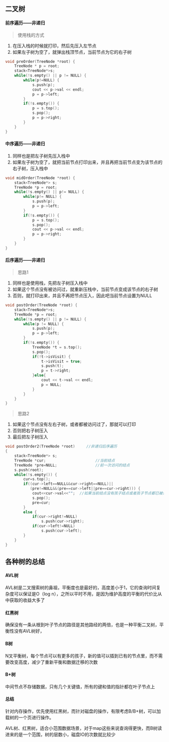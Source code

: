 ## 二叉树

#### 前序遍历——非递归

> 使用栈的方式

1. 在压入栈的时候就打印，然后先压入左节点
2. 如果左子树为空了，就弹出栈顶节点，当前节点为它的右子树

```c++
void preOrder(TreeNode *root) {
    TreeNode * p = root;
    stack<TreeNode*>s;
    while(!s.empty() || p != NULL) {
        while(p!=NULL) {
            s.push(p);
            cout << p->val << endl;
            p = p->left;
        }
        if(!s.empty()) {
            p = s.top();
            s.pop();
            p = p->right;
        }
    }
}
```

#### 中序遍历——非递归

1. 同样也是把左子树先压入栈中
2. 如果左子树为空了，就把当前节点打印出来，并且再把当前节点变为该节点的右子树，压入栈中

```c++
void midOrder(TreeNode *root) {
    stack<TreeNode*> s;
    TreeNode *p = root;
    while(!s.empty() || p!= NULL) {
        while(p!= NULL) {
            s.push(p);
            p = p->left;
        }
        if(!s.empty()) {
            p = s.top();
            s.pop();
            cout << p->val << endl;
            p = p->right;
        }
    }
}
```

#### 后序遍历——非递归

> 思路1

1. 同样也是使用栈，先把左子树压入栈中
2. 如果这个节点没有被访问过，就重新压栈中，当前节点变成该节点的右子树
3. 否则，就打印出来，并且不再把节点压入，因此吧当前节点设置为NULL

```c++
void postOrder(TreeNode *root) {
    stack<TreeNode*>s;
    TreeNode *p = root;
    while(!s.empty() || p != NULL) {
        while(p != NULL) {
            s.push(p);
            p = p->left;
        }
        if(!s.empty()) {
            TreeNode *t = s.top();
            s.pop();
            if(!t->isVisit) {
                t->isVisit = true;
                s.push(t);
                p = t->right;
            }else{
                cout << t->val << endl;
                p = NULL;
            }
        }
    }
}
```

> 思路2

1. 如果这个节点没有左右子树，或者都被访问过了，那就可以打印
2. 否则把右子树压入
3. 最后把左子树压入

```c++
void postOrder2(TreeNode *root)     //非递归后序遍历
{
    stack<TreeNode*> s;
    TreeNode *cur;                      //当前结点
    TreeNode *pre=NULL;                 //前一次访问的结点
    s.push(root);
    while(!s.empty()) {
        cur=s.top();
        if((cur->left==NULL&&cur->right==NULL)||
           (pre!=NULL&&(pre==cur->left||pre==cur->right))) {
            cout<<cur->val<<"";  //如果当前结点没有孩子结点或者孩子节点都已被访问过
            s.pop();
            pre=cur;
        }
        else {
            if(cur->right!=NULL)
                s.push(cur->right);
            if(cur->left!=NULL)
                s.push(cur->left);
        }
    }
}
```

## 各种树的总结

#### AVL树

AVL树是二叉搜索树的鼻祖，平衡度也是最好的，高度差小于1，它的查询时间复杂度可以保证是O（log n），之所以平时不用，是因为维护高度的平衡的代价比从中获取的收益大多了

#### 红黑树

确保没有一条从根到叶子节点的路径是其他路经的两倍，也是一种平衡二叉树，平衡性没有AVL树好，

#### B树

N叉平衡树，每个节点可以有更多的孩子，新的值可以插到已有的节点里，而不需要改变高度，减少了重新平衡和数据迁移的次数

#### B+树

中间节点不存储数据，只有几个关键值，所有的键和值的指针都在叶子节点上

#### 总结

针对内存操作，优先使用红黑树，而针对磁盘的操作，有限考虑B/B+树，可以加载树的一个页进行操作。

AVL树、红黑树，适合小范围数据场景，对于map这些来说查询得更快，而B树读进来的是一个范围，树的层数小，磁盘IO的次数就比较少

